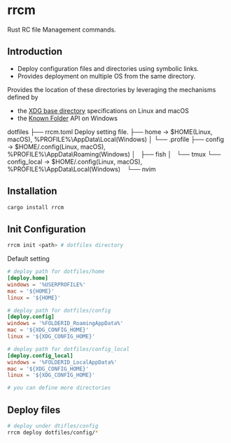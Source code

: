 # rrcm
Rust RC file Management commands.

## Introduction
- Deploy configuration files and directories using symbolic links.
- Provides deployment on multiple OS from the same directory.

Provides the location of these directories by leveraging the mechanisms defined by

- the [XDG base directory](https://standards.freedesktop.org/basedir-spec/basedir-spec-latest.html)  specifications on Linux and macOS
- the [Known Folder](https://msdn.microsoft.com/en-us/library/windows/desktop/dd378457.aspx) API on Windows


dotfiles
├── rrcm.toml       Deploy setting file.
├── home         -> $HOME(Linux, macOS), %PROFILE%\AppData\Local(Windows)
│   └── .profile
├── config       -> $HOME/.config(Linux, macOS), %PROFILE%\AppData\Roaming(Windows)
│   ├── fish
│   └── tmux 
└── config_local -> $HOME/.config(Linux, macOS), %PROFILE%\AppData\Local(Windows)
    └── nvim

## Installation
```sh
cargo install rrcm
```

## Init Configuration
```sh
rrcm init <path> # dotfiles directory
```

Default setting
```toml
# deploy path for dotfiles/home
[deploy.home]
windows = '%USERPROFILE%'
mac = '${HOME}'
linux = '${HOME}'

# deploy path for dotfiles/config
[deploy.config]
windows = '%FOLDERID_RoamingAppData%'
mac = '${XDG_CONFIG_HOME}'
linux = '${XDG_CONFIG_HOME}'

# deploy path for dotfiles/config_local
[deploy.config_local]
windows = '%FOLDERID_LocalAppData%'
mac = '${XDG_CONFIG_HOME}'
linux = '${XDG_CONFIG_HOME}'

# you can define more directories
```

## Deploy files
```sh
# deploy under dtifles/config
rrcm deploy dotfiles/config/*
```
